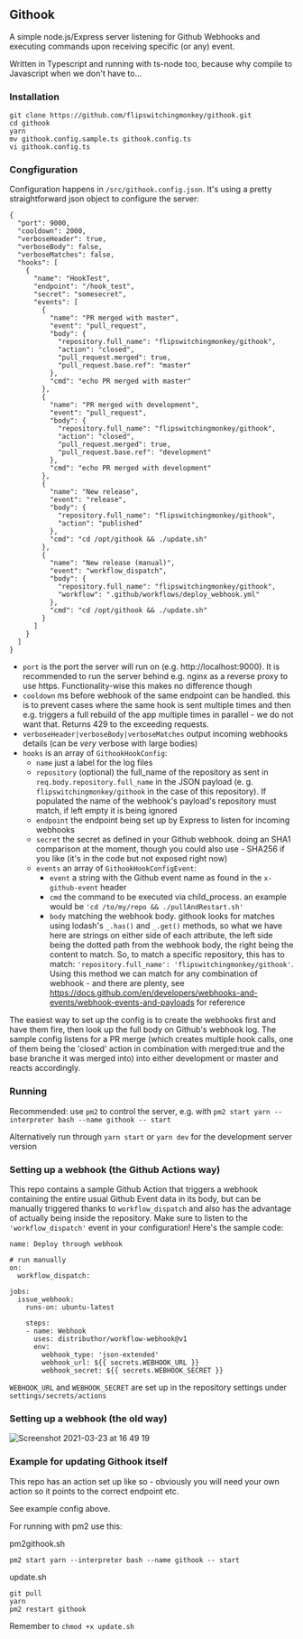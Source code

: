 ## Githook

A simple node.js/Express server listening for Github Webhooks and executing commands upon receiving specific (or any) event.

Written in Typescript and running with ts-node too, because why compile to Javascript when we don't have to...

### Installation

```
git clone https://github.com/flipswitchingmonkey/githook.git
cd githook
yarn
mv githook.config.sample.ts githook.config.ts
vi githook.config.ts
```

### Congfiguration

Configuration happens in `/src/githook.config.json`. It's using a pretty straightforward json object to configure the server:

```
{
  "port": 9000,
  "cooldown": 2000,
  "verboseHeader": true,
  "verboseBody": false,
  "verboseMatches": false,
  "hooks": [
    {
      "name": "HookTest",
      "endpoint": "/hook_test",
      "secret": "somesecret",
      "events": [
        {
          "name": "PR merged with master",
          "event": "pull_request",
          "body": {
            "repository.full_name": "flipswitchingmonkey/githook",
            "action": "closed",
            "pull_request.merged": true,
            "pull_request.base.ref": "master"
          },
          "cmd": "echo PR merged with master"
        },
        {
          "name": "PR merged with development",
          "event": "pull_request",
          "body": {
            "repository.full_name": "flipswitchingmonkey/githook",
            "action": "closed",
            "pull_request.merged": true,
            "pull_request.base.ref": "development"
          },
          "cmd": "echo PR merged with development"
        },
        {
          "name": "New release",
          "event": "release",
          "body": {
            "repository.full_name": "flipswitchingmonkey/githook",
            "action": "published"
          },
          "cmd": "cd /opt/githook && ./update.sh"
        },
        {
          "name": "New release (manual)",
          "event": "workflow_dispatch",
          "body": {
            "repository.full_name": "flipswitchingmonkey/githook",
            "workflow": ".github/workflows/deploy_webhook.yml"
          },
          "cmd": "cd /opt/githook && ./update.sh"
        }
      ]
    }
  ]
}

```

- `port` is the port the server will run on (e.g. http://localhost:9000). It is recommended to run the server behind e.g. nginx as a reverse proxy to use https. Functionality-wise this makes no difference though
- `cooldown` ms before webhook of the same endpoint can be handled. this is to prevent cases where the same hook is sent multiple times and then e.g. triggers a full rebuild of the app multiple times in parallel - we do not want that. Returns 429 to the exceeding requests.
- `verboseHeader|verboseBody|verboseMatches` output incoming webhooks details (can be _very_ verbose with large bodies)
- `hooks` is an array of `GithookHookConfig`:
  - `name` just a label for the log files
  - `repository` (optional) the full_name of the repository as sent in `req.body.repository.full_name` in the JSON payload (e. g. `flipswitchingmonkey/githook` in the case of this repository). If populated the name of the webhook's payload's repository must match, if left empty it is being ignored
  - `endpoint` the endpoint being set up by Express to listen for incoming webhooks
  - `secret` the secret as defined in your Github webhook. doing an SHA1 comparison at the moment, though you could also use - SHA256 if you like (it's in the code but not exposed right now)
  - `events` an array of `GithookHookConfigEvent`:
    - `event` a string with the Github event name as found in the `x-github-event` header
    - `cmd` the command to be executed via child_process. an example would be `'cd /to/my/repo && ./pullAndRestart.sh'`
    - `body` matching the webhook body. githook looks for matches using lodash's `_.has()` and `_.get()` methods, so what we have here are strings on either side of each attribute, the left side being the dotted path from the webhook body, the right being the content to match. So, to match a specific repository, this has to match: `'repository.full_name': 'flipswitchingmonkey/githook'`. Using this method we can match for any combination of webhook - and there are plenty, see https://docs.github.com/en/developers/webhooks-and-events/webhook-events-and-payloads for reference

The easiest way to set up the config is to create the webhooks first and have them fire, then look up the full body on Github's webhook log. The sample config listens for a PR merge (which creates multiple hook calls, one of them being the 'closed' action in combination with merged:true and the base branche it was merged into) into either development or master and reacts accordingly.

### Running

Recommended: use `pm2` to control the server, e.g. with `pm2 start yarn --interpreter bash --name githook -- start`

Alternatively run through `yarn start` or `yarn dev` for the development server version

### Setting up a webhook (the Github Actions way)

This repo contains a sample Github Action that triggers a webhook containing the entire usual Github Event data in its body, but can be manually triggered thanks to `workflow_dispatch` and also has the advantage of actually being inside the repository. Make sure to listen to the `'workflow_dispatch'` event in your configuration! Here's the sample code:

```
name: Deploy through webhook

# run manually
on:
  workflow_dispatch:

jobs:
  issue_webhook:
    runs-on: ubuntu-latest

    steps:
    - name: Webhook
      uses: distributhor/workflow-webhook@v1
      env:
        webhook_type: 'json-extended'
        webhook_url: ${{ secrets.WEBHOOK_URL }}
        webhook_secret: ${{ secrets.WEBHOOK_SECRET }}
```

`WEBHOOK_URL` and `WEBHOOK_SECRET` are set up in the repository settings under `settings/secrets/actions`

### Setting up a webhook (the old way)

![Screenshot 2021-03-23 at 16 49 19](https://user-images.githubusercontent.com/6930367/112186843-d1581a00-8c01-11eb-9364-03cccd5d244d.png)

### Example for updating Githook itself

This repo has an action set up like so - obviously you will need your own action so it points to the correct endpoint etc.

See example config above.

For running with pm2 use this:

pm2githook.sh

```
pm2 start yarn --interpreter bash --name githook -- start
```

update.sh

```
git pull
yarn
pm2 restart githook
```

Remember to `chmod +x update.sh`
